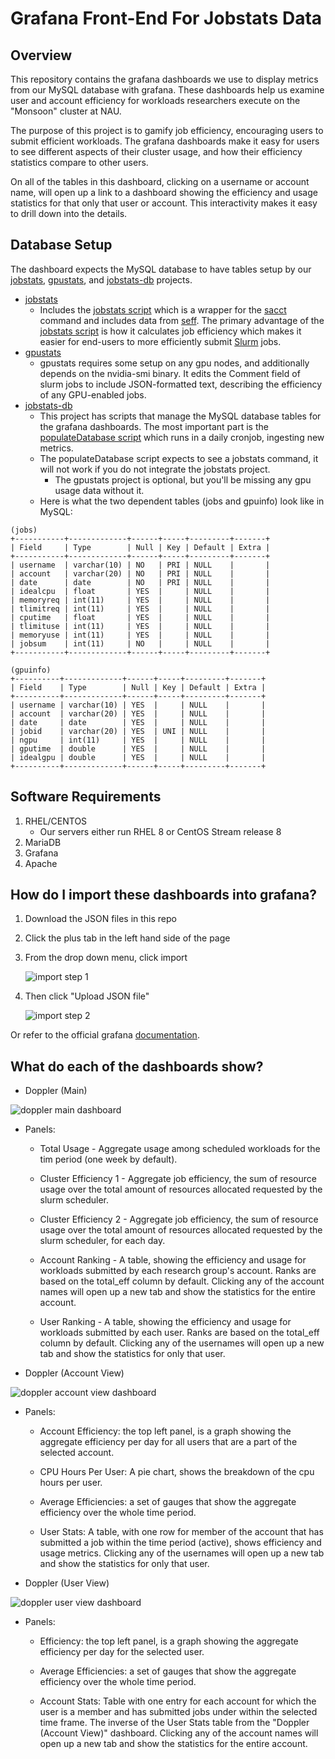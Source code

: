# Grafana Front-End For Jobstats Data

## Overview

This repository contains the grafana dashboards we use to display metrics from our MySQL database with grafana. These dashboards help us examine user and account efficiency for workloads researchers execute on the "Monsoon" cluster at NAU.

The purpose of this project is to gamify job efficiency, encouraging users to submit efficient workloads. The grafana dashboards make it easy for users to see different aspects of their cluster usage, and how their efficiency statistics compare to other users.

On all of the tables in this dashboard, clicking on a username or account name, will open up a link to a dashboard showing the efficiency and usage statistics for that only that user or account. This interactivity makes it easy to drill down into the details.

## Database Setup

The dashboard expects the MySQL database to have tables setup by our [jobstats](https://github.com/nauhpc/jobstats), [gpustats](https://github.com/nauhpc/gpustats), and [jobstats-db](https://github.com/nauhpc/jobstats-db) projects.

- [jobstats](https://github.com/nauhpc/jobstats)
  - Includes the [jobstats script](https://github.com/nauhpc/jobstats/blob/master/jobstats/jobstats) which is a wrapper for the [sacct](https://slurm.schedmd.com/sacct.html) command and includes data from [seff](https://bugs.schedmd.com/show_bug.cgi?id=1611). The primary advantage of the [jobstats script](https://github.com/nauhpc/jobstats/blob/master/jobstats/jobstats) is how it calculates job efficiency which makes it easier for end-users to more efficiently submit [Slurm](https://slurm.schedmd.com/) jobs.
- [gpustats](https://github.com/nauhpc/gpustats)
  - gpustats requires some setup on any gpu nodes, and additionally depends on the nvidia-smi binary. It edits the Comment field of slurm jobs to include JSON-formatted text, describing the efficiency of any GPU-enabled jobs.
- [jobstats-db](https://github.com/nauhpc/gpustats)
  - This project has scripts that manage the MySQL database tables for the grafana dashboards. The most important part is the [populateDatabase script](https://github.com/nauhpc/jobstats-db/blob/master/PopulateDatabase) which runs in a daily cronjob, ingesting new metrics.
  - The populateDatabase script expects to see a jobstats command, it will not work if you do not integrate the jobstats project.
    - The gpustats project is optional, but you'll be missing any gpu usage data without it.
  - Here is what the two dependent tables (jobs and gpuinfo) look like in MySQL:
```
(jobs)
+-----------+-------------+------+-----+---------+-------+
| Field     | Type        | Null | Key | Default | Extra |
+-----------+-------------+------+-----+---------+-------+
| username  | varchar(10) | NO   | PRI | NULL    |       |
| account   | varchar(20) | NO   | PRI | NULL    |       |
| date      | date        | NO   | PRI | NULL    |       |
| idealcpu  | float       | YES  |     | NULL    |       |
| memoryreq | int(11)     | YES  |     | NULL    |       |
| tlimitreq | int(11)     | YES  |     | NULL    |       |
| cputime   | float       | YES  |     | NULL    |       |
| tlimituse | int(11)     | YES  |     | NULL    |       |
| memoryuse | int(11)     | YES  |     | NULL    |       |
| jobsum    | int(11)     | NO   |     | NULL    |       |
+-----------+-------------+------+-----+---------+-------+
```
```
(gpuinfo)
+----------+-------------+------+-----+---------+-------+
| Field    | Type        | Null | Key | Default | Extra |
+----------+-------------+------+-----+---------+-------+
| username | varchar(10) | YES  |     | NULL    |       |
| account  | varchar(20) | YES  |     | NULL    |       |
| date     | date        | YES  |     | NULL    |       |
| jobid    | varchar(20) | YES  | UNI | NULL    |       |
| ngpu     | int(11)     | YES  |     | NULL    |       |
| gputime  | double      | YES  |     | NULL    |       |
| idealgpu | double      | YES  |     | NULL    |       |
+----------+-------------+------+-----+---------+-------+
```

## Software Requirements

1. RHEL/CENTOS
   - Our servers either run RHEL 8 or CentOS Stream release 8
2. MariaDB
3. Grafana
4. Apache

## How do I import these dashboards into grafana?

1. Download the JSON files in this repo

2. Click the plus tab in the left hand side of the page

3. From the drop down menu, click import

   ![import step 1](import-screenshot-p1.png)

4. Then click "Upload JSON file"

   ![import step 2](import-screenshot-p2.png)

Or refer to the official grafana [documentation](https://grafana.com/docs/grafana/latest/dashboards/export-import/).

## What do each of the dashboards show?

- Doppler (Main)

![doppler main dashboard](doppler-main-dashboard.png)

  - Panels:

    - Total Usage - Aggregate usage among scheduled workloads for the tim period (one week by default).

    - Cluster Efficiency 1 - Aggregate job efficiency, the sum of resource usage over the total amount of resources allocated requested by the slurm scheduler.

    - Cluster Efficiency 2 - Aggregate job efficiency, the sum of resource usage over the total amount of resources allocated requested by the slurm scheduler, for each day.

    - Account Ranking - A table, showing the efficiency and usage for workloads submitted by each research group's account. Ranks are based on the total_eff column by default. Clicking any of the account names will open up a new tab and show the statistics for the entire account.

    - User Ranking - A table, showing the efficiency and usage for workloads submitted by each user. Ranks are based on the total_eff column by default. Clicking any of the usernames will open up a new tab and show the statistics for only that user.

- Doppler (Account View)

![doppler account view dashboard](doppler-account-view-dashboard.png)

  - Panels:

    - Account Efficiency: the top left panel, is a graph showing the aggregate efficiency per day for all users that are a part of the selected account.

    - CPU Hours Per User: A pie chart, shows the breakdown of the cpu hours per user.

    - Average Efficiencies: a set of gauges that show the aggregate efficiency over the whole time period.

    - User Stats: A table, with one row for member of the account that has submitted a job within the time period (active), shows efficiency and usage metrics. Clicking any of the usernames will open up a new tab and show the statistics for only that user.

- Doppler (User View)

![doppler user view dashboard](doppler-user-view-dashboard.png)

  - Panels:

    - Efficiency: the top left panel, is a graph showing the aggregate efficiency per day for the selected user.

    - Average Efficiencies: a set of gauges that show the aggregate efficiency over the whole time period.

    - Account Stats: Table with one entry for each account for which the user is a member and has submitted jobs under within the selected time frame. The inverse of the User Stats table from the "Doppler (Account View)" dashboard. Clicking any of the account names will open up a new tab and show the statistics for the entire account.
